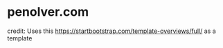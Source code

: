 # penolver.com

credit: Uses this https://startbootstrap.com/template-overviews/full/ as a template
